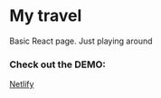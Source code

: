 # My travel
Basic React page. Just playing around

### Check out the **DEMO**:
[Netlify](https://mytravel22.netlify.app/)
